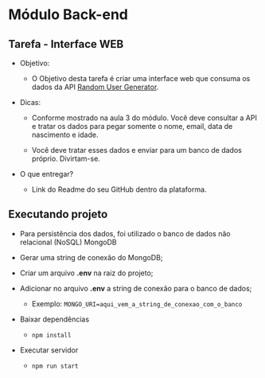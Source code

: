 # Módulo Back-end

## Tarefa - Interface WEB

- Objetivo:
  - O Objetivo desta tarefa é criar uma interface web que consuma os dados da API [Random User Generator](http://randomuser.meLinks).

- Dicas:
  - Conforme mostrado na aula 3 do módulo. Você deve consultar a API e tratar os dados para pegar somente o nome, email, data de nascimento e idade.
  
  - Você deve tratar esses dados e enviar para um banco de dados próprio. Divirtam-se.

- O que entregar?
  - Link do Readme do seu GitHub dentro da plataforma.

## Executando projeto

- Para persistência dos dados, foi utilizado o banco de dados não relacional (NoSQL) MongoDB

- Gerar uma string de conexão do MongoDB;

- Criar um arquivo **.env** na raiz do projeto;

- Adicionar no arquivo **.env** a string de conexão para o banco de dados;
  - Exemplo: ``` MONGO_URI=aqui_vem_a_string_de_conexao_com_o_banco ```

- Baixar dependências
  - ``` npm install ```

- Executar servidor
  - ``` npm run start ```
